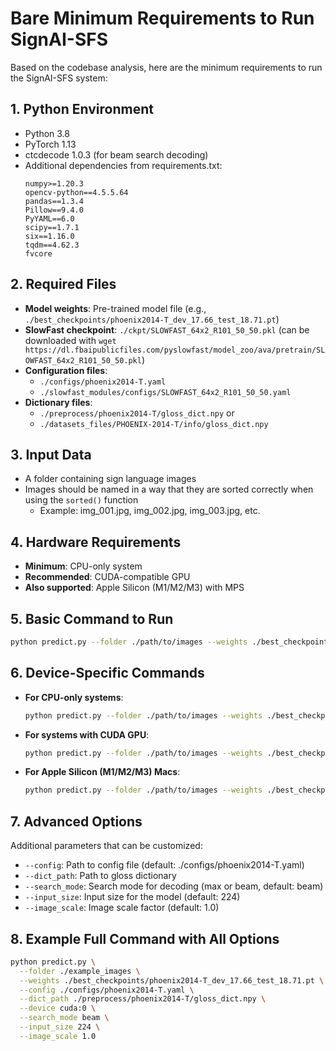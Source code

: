 
# Bare Minimum Requirements to Run SignAI-SFS

Based on the codebase analysis, here are the minimum requirements to run the SignAI-SFS system:

## 1. Python Environment
- Python 3.8
- PyTorch 1.13
- ctcdecode 1.0.3 (for beam search decoding)
- Additional dependencies from requirements.txt:
  ```
  numpy>=1.20.3
  opencv-python==4.5.5.64
  pandas==1.3.4
  Pillow==9.4.0
  PyYAML==6.0
  scipy==1.7.1
  six==1.16.0
  tqdm==4.62.3
  fvcore
  ```

## 2. Required Files
- **Model weights**: Pre-trained model file (e.g., `./best_checkpoints/phoenix2014-T_dev_17.66_test_18.71.pt`)
- **SlowFast checkpoint**: `./ckpt/SLOWFAST_64x2_R101_50_50.pkl` (can be downloaded with `wget https://dl.fbaipublicfiles.com/pyslowfast/model_zoo/ava/pretrain/SLOWFAST_64x2_R101_50_50.pkl`)
- **Configuration files**: 
  - `./configs/phoenix2014-T.yaml`
  - `./slowfast_modules/configs/SLOWFAST_64x2_R101_50_50.yaml`
- **Dictionary files**:
  - `./preprocess/phoenix2014-T/gloss_dict.npy` or
  - `./datasets_files/PHOENIX-2014-T/info/gloss_dict.npy`

## 3. Input Data
- A folder containing sign language images
- Images should be named in a way that they are sorted correctly when using the `sorted()` function
  - Example: img_001.jpg, img_002.jpg, img_003.jpg, etc.

## 4. Hardware Requirements
- **Minimum**: CPU-only system
- **Recommended**: CUDA-compatible GPU
- **Also supported**: Apple Silicon (M1/M2/M3) with MPS

## 5. Basic Command to Run
```bash
python predict.py --folder ./path/to/images --weights ./best_checkpoints/phoenix2014-T_dev_17.66_test_18.71.pt
```

## 6. Device-Specific Commands
- **For CPU-only systems**:
  ```bash
  python predict.py --folder ./path/to/images --weights ./best_checkpoints/phoenix2014-T_dev_17.66_test_18.71.pt --device cpu
  ```

- **For systems with CUDA GPU**:
  ```bash
  python predict.py --folder ./path/to/images --weights ./best_checkpoints/phoenix2014-T_dev_17.66_test_18.71.pt --device cuda:0
  ```

- **For Apple Silicon (M1/M2/M3) Macs**:
  ```bash
  python predict.py --folder ./path/to/images --weights ./best_checkpoints/phoenix2014-T_dev_17.66_test_18.71.pt --device mps
  ```

## 7. Advanced Options
Additional parameters that can be customized:
- `--config`: Path to config file (default: ./configs/phoenix2014-T.yaml)
- `--dict_path`: Path to gloss dictionary
- `--search_mode`: Search mode for decoding (max or beam, default: beam)
- `--input_size`: Input size for the model (default: 224)
- `--image_scale`: Image scale factor (default: 1.0)

## 8. Example Full Command with All Options
```bash
python predict.py \
  --folder ./example_images \
  --weights ./best_checkpoints/phoenix2014-T_dev_17.66_test_18.71.pt \
  --config ./configs/phoenix2014-T.yaml \
  --dict_path ./preprocess/phoenix2014-T/gloss_dict.npy \
  --device cuda:0 \
  --search_mode beam \
  --input_size 224 \
  --image_scale 1.0
```